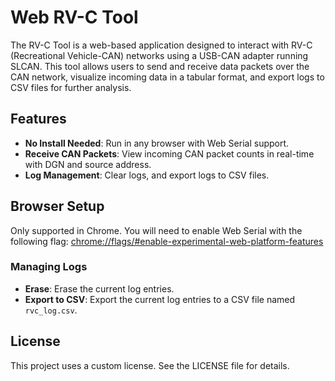 # Web RV-C Tool

The RV-C Tool is a web-based application designed to interact with RV-C (Recreational Vehicle-CAN) networks using a USB-CAN adapter running SLCAN. This tool allows users to send and receive data packets over the CAN network, visualize incoming data in a tabular format, and export logs to CSV files for further analysis.

## Features

- **No Install Needed**: Run in any browser with Web Serial support.
- **Receive CAN Packets**: View incoming CAN packet counts in real-time with DGN and source address.
- **Log Management**: Clear logs, and export logs to CSV files.

## Browser Setup

Only supported in Chrome. You will need to enable Web Serial with the following flag:
[chrome://flags/#enable-experimental-web-platform-features](chrome://flags/#enable-experimental-web-platform-features)

### Managing Logs

- **Erase**: Erase the current log entries.
- **Export to CSV**: Export the current log entries to a CSV file named `rvc_log.csv`.

## License

This project uses a custom license. See the LICENSE file for details.
